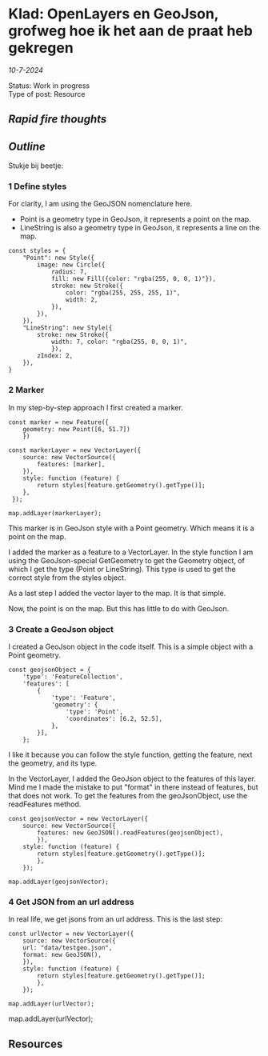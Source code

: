 # Klad: OpenLayers en GeoJson, grofweg hoe ik het aan de praat heb gekregen

*10-7-2024*

Status: Work in progress  
Type of post: Resource

## *Rapid fire thoughts*

## *Outline*

Stukje bij beetje:

### 1 Define styles


For clarity, I am using the GeoJSON nomenclature here.
- Point is a geometry type in GeoJson, it represents a point on the map.
- LineString is also a geometry type in GeoJson, it represents a line on the map.


```js{4}
const styles = {
	"Point": new Style({
		image: new Circle({
			radius: 7,
			fill: new Fill({color: "rgba(255, 0, 0, 1)"}),
			stroke: new Stroke({
				color: "rgba(255, 255, 255, 1)",
				width: 2,
			}),
		}),
	}),
	"LineString": new Style({
		stroke: new Stroke({
			width: 7, color: "rgba(255, 0, 0, 1)",
			}),
		zIndex: 2,
	}),
}
```

### 2 Marker

In my step-by-step approach I first created a marker.

```js{4}
const marker = new Feature({
	geometry: new Point([6, 51.7])
	})
	
const markerLayer = new VectorLayer({
 	source: new VectorSource({
 		features: [marker],
 	}),
 	style: function (feature) {
 		return styles[feature.getGeometry().getType()];
 	},
 });

map.addLayer(markerLayer);
```

This marker is in GeoJson style with a Point geometry. Which means it is a point on the map.

I added the marker as a feature to a VectorLayer. In the style function I am using the GeoJson-special GetGeometry to get the Geometry object, of which I get the type (Point or LineString). This type is used to get the correct style from the styles object.

As a last step I added the vector layer to the map. It is that simple.

Now, the point is on the map. But this has little to do with GeoJson.

### 3 Create a GeoJson object

I created a GeoJson object in the code itself. This is a simple object with a Point geometry.

```js{4}
const geojsonObject = {
 	'type': 'FeatureCollection',
 	'features': [
		{
			'type': 'Feature',
 			'geometry': {
 				'type': 'Point',
 				'coordinates': [6.2, 52.5],
 			},
 		}],
	};
```

I like it because you can follow the style function, getting the feature, next the geometry, and its type.

In the VectorLayer, I added the GeoJson object to the features of this layer. Mind me I made the mistake to put "format" in there instead of features, but that does not work. To get the features from the geoJsonObject, use the readFeatures method.

```js{4}
const geojsonVector = new VectorLayer({
	source: new VectorSource({
		features: new GeoJSON().readFeatures(geojsonObject),
		}),
	style: function (feature) {
		return styles[feature.getGeometry().getType()];
		},
	});

map.addLayer(geojsonVector);
```

### 4 Get JSON from an url address

In real life, we get jsons from an url address. This is the last step:

```js{4}
const urlVector = new VectorLayer({
	source: new VectorSource({
	url: "data/testgeo.json",
	format: new GeoJSON(),
	}),
	style: function (feature) {
		return styles[feature.getGeometry().getType()];
		},
	});
	
map.addLayer(urlVector);
```

map.addLayer(urlVector);



## Resources
